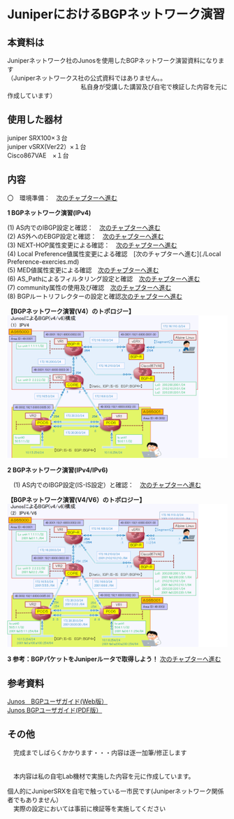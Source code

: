 # JuniperにおけるBGPネットワーク演習

## 本資料は
Juniperネットワーク社のJunosを使用したBGPネットワーク演習資料になります<br>
（Juniperネットワークス社の公式資料ではありません。。<br>
　　　　　　　　　　　　私自身が受講した講習及び自宅で検証した内容を元に作成しています）<br>

## 使用した器材
juniper SRX100×３台<br>
juniper vSRX(Ver22）×１台<br>
Cisco867VAE　×１台<br>
       
## 内容<br>
〇　環境準備：　[次のチャプターへ進む](./preparation.md) <br>

 **1 BGPネットワーク演習(IPv4)**
 
 (1) AS内でのIBGP設定と確認：　[次のチャプターへ進む](./IBGP-exercies.md) <br>
 (2) AS外へのEBGP設定と確認：　[次のチャプターへ進む](./EBGP-exercies.md) <br>
 (3) NEXT-HOP属性変更による確認：　[次のチャプターへ進む](./NEXT-HOP-exercies.md) <br>
 (4) Local Preference値属性変更による確認　[次のチャプターへ進む](./Local Preference-exercies.md) <br>
 (5) MED値属性変更による確認　[次のチャプターへ進む](./MED-exercies.md) <br>
 (6) AS_Pathによるフィルタリング設定と確認　[次のチャプターへ進む](./AS_Path-filter-exercies.md) <br>
 (7) community属性の使用及び確認　[次のチャプターへ進む](./AS_Path-filter-exercies.md) <br>
 (8) BGPルートリフレクターの設定と確認[次のチャプターへ進む](./BGP-route-refrecter.md) <br> 

 **【BGPネットワーク演習(V4）のトポロジー】**<br>
  ![Diagram](./images/bgp-v4-topology.jpg)<br>



**2 BGPネットワーク演習(IPv4/IPv6)**

　(1) AS内でのIBGP設定(IS-IS設定）と確認：　[次のチャプターへ進む](./IBGP-exercies-IS-IS.md) <br>



 **【BGPネットワーク演習(V4/V6）のトポロジー】**<br>
  ![Diagram](./images/bgp-v6-topology.jpg)<br>






**3 参考：BGPパケットをJuniperルータで取得しよう！**
 [次のチャプターへ進む](./BGP-Packet-capture.md) <br>


## 参考資料
  [Junos　BGPユーザガイド(Web版）](https://www.juniper.net/documentation/jp/ja/software/junos/bgp/topics/topic-map/bgp-overview.html)<br>
  [Junos BGPユーザガイド(PDF版）](https://www.juniper.net/documentation/us/en/software/junos/bgp/bgp.pdf)<br>
   

## その他　
  　完成までしばらくかかります・・・内容は逐一加筆/修正します<br>　　
 
 　本内容は私の自宅Lab機材で実施した内容を元に作成しています。<br>
   
   個人的にJuniperSRXを自宅で触っている一市民です(Juniperネットワーク関係者でもありません） <br>
  　実際の設定においては事前に検証等を実施してください<br>　


  
